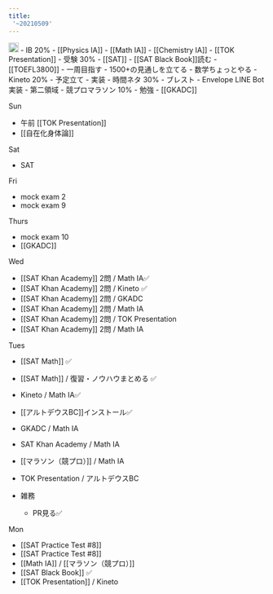 ```yaml
---
title:
 '~20210509'
---
```


<img src='https://scrapbox.io/api/pages/blu3mo-public/public/icon' alt='public.icon' height="19.5"/>
- IB 20%
    - [[Physics IA]]
    - [[Math IA]]
    - [[Chemistry IA]]
    - [[TOK Presentation]]
- 受験 30%
    - [[SAT]]
        - [[SAT Black Book]]読む
    - [[TOEFL3800]]
        - 一周目指す
    - 1500+の見通しを立てる
    - 数学ちょっとやる
- Kineto 20%
    - 予定立て
    - 実装
- 時間ネタ 30%
    - ブレスト
    - Envelope LINE Bot実装
- 第二領域
    - 競プロマラソン 10%
    - 勉強
    - [[GKADC]]

Sun
- 午前 [[TOK Presentation]]
- [[自在化身体論]]


Sat
- SAT

Fri
- mock exam 2
- mock exam 9

Thurs
- mock exam 10
- [[GKADC]]

Wed
- [[SAT Khan Academy]] 2問 / Math IA✅
- [[SAT Khan Academy]] 2問 / Kineto ✅
- [[SAT Khan Academy]] 2問 / GKADC
- [[SAT Khan Academy]] 2問 / Math IA
- [[SAT Khan Academy]] 2問 / TOK Presentation
- [[SAT Khan Academy]] 2問 / Math IA

Tues
- [[SAT Math]] ✅
- [[SAT Math]] / 復習・ノウハウまとめる ✅
- Kineto / Math IA✅
- [[アルトデウスBC]]インストール✅
- GKADC / Math IA
- SAT Khan Academy / Math IA
- [[マラソン（競プロ）]] / Math IA
- TOK Presentation / アルトデウスBC

- 雑務
    - PR見る✅

Mon
- [[SAT Practice Test #8]]
- [[SAT Practice Test #8]]
- [[Math IA]] / [[マラソン（競プロ）]]
- [[SAT Black Book]] ✅
- [[TOK Presentation]] / Kineto